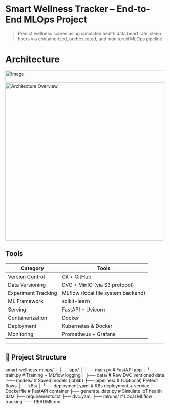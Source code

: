 # Smart Wellness Tracker – End-to-End MLOps Project

> Predict wellness scores using simulated health data heart rate, sleep hours via containerized, orchestrated, and monitored MLOps pipeline.

# Architecture

<img width="872" height="39" alt="Image" src="https://github.com/user-attachments/assets/c97666ef-ec11-4944-a064-4f9f4181e632" />
<img width="500" alt="Architecture Overview" src="https://github.com/user-attachments/assets/a333e4aa-2263-4aa4-aec1-039bb623542c" />



## Tools

| Category             | Tools                                              
|----------------------|-------------------------------------------
| Version Control      | Git + GitHub                                       
| Data Versioning      | DVC + MinIO (via S3 protocol)                      
| Experiment Tracking  | MLflow (local file system backend)                
| ML Framework         | scikit-learn                                       
| Serving              | FastAPI + Uvicorn                                  
| Containerization     | Docker                                             
| Deployment           | Kubernetes & Docker   
| Monitoring           | Prometheus + Grafana                               
---

## 📁 Project Structure

smart-wellness-mlops/
│
├── app/
│ ├── main.py # FastAPI app
│ └── train.py # Training + MLflow logging
│
├── data/ # Raw DVC versioned data
├── models/ # Saved models (joblib)
├── pipelines/ # (Optional) Prefect flows
├── k8s/
│ └── deployment.yaml # K8s deployment + service
├── Dockerfile # FastAPI container
├── generate_data.py # Simulate IoT health data
├── requirements.txt
├── dvc.yaml
├── mlruns/ # Local MLflow tracking
└── README.md

